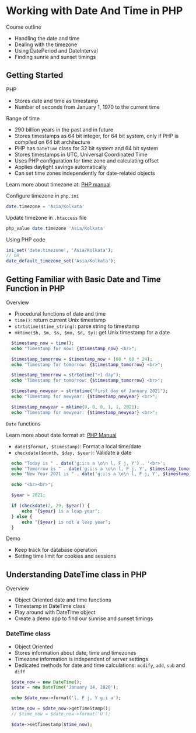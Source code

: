 # Working with Date And Time in PHP

Course outline

- Handling the date and time
- Dealing with the timezone
- Using DatePeriod and DateInterval
- Finding sunrie and sunset timings

## Getting Started

PHP

- Stores date and time as timestamp
- Number of seconds from January 1, 1970 to the current time

Range of time

- 290 billion years in the past and in future
- Stores timestamps as 64 bit integer, for 64 bit system, only if PHP is compiled on 64 bit architecture
- PHP has `DateTime` class for 32 bit system and 64 bit system
- Stores timestamps in UTC, Universal Coordinated Time
- Uses PHP configuration for time zone and calculating offset
- Applies daylight savings automatically
- Can set time zones independently for date-related objects

Learn more about timezone at: [PHP manual](https://www.php.net/manual/en/timezones.php)

Configure timezone in `php.ini`

```php
date.timezone = 'Asia/Kolkata'
```

Update timezone in `.htaccess` file

```php
php_value date.timezone 'Asia/Kolkata'
```

Using PHP code

```php
ini_set('date.timezone', 'Asia/Kolkata');
// OR
date_default_timezone_set('Asia/Kolkata');
```

## Getting Familiar with Basic Date and Time Function in PHP

Overview

- Procedural functions of date and time
- `time()`: return current Unix timestamp
- `strtotime($time_string)`: parse string to timestamp
- `mktime($h, $m, $s, $mo, $d, $y)`: get Unix timestamp for a date

```php
  $timestamp_now = time();
  echo "Timestamp for now: {$timestamp_now} <br>";

  $timestamp_tomorrow = $timestamp_now + (60 * 60 * 24);
  echo "Timestamp for tomorrow: {$timestamp_tomorrow} <br>";

  $timestamp_tomorrow = strtotime("+1 day");
  echo "Timestamp for tomorrow: {$timestamp_tomorrow} <br>";

  $timestamp_newyear = strtotime("first day of January 2021");
  echo "Timestamp for newyear: {$timestamp_newyear} <br>";

  $timestamp_newyear = mktime(0, 0, 0, 1, 1, 2021);
  echo "Timestamp for newyear: {$timestamp_newyear} <br>";
```

`Date` functions

Learn more about date format at: [PHP Manual](https://www.php.net/manual/en/datetime.format.php)

- `date($format, $timestamp)`: Format a local time/date
- `checkdate($month, $day, $year)`: Validate a date

```php
  echo "Today is " . date('g:i:s a \o\n l, F j, Y') . '<br>';
  echo "Tomorrow is " . date('g:i:s a \o\n l, F j, Y', $timestamp_tomorrow) . '<br>';
  echo "New Year 2021 is " . date('g:i:s a \o\n l, F j, Y', $timestamp_newyear) . '<br>';

  echo "<br><br>";

  $year = 2021;

  if (checkdate(2, 29, $year)) {
      echo "{$year} is a leap year";
  } else {
      echo "{$year} is not a leap year";
  }
```

Demo

- Keep track for database operation
- Setting time limit for cookies and sessions

## Understanding DateTime class in PHP

Overview

- Object Oriented date and time functions
- Timestamp in DateTime class
- Play around with DateTime object
- Create a demo app to find our sunrise and sunset timings

### DateTime class

- Object Oriented
- Stores information about date, time and timezones
- Timezone information is independent of server settings
- Dedicated methods for date and time calculations: `modify`, `add`, `sub` and `diff`

```php
  $date_now = new DateTime();
  $date = new DateTime('January 14, 2020');

  echo $date_now->format('l, F j, Y g:i a');

  $time_now = $date_now->getTimeStamp();
  // $time_now = $date_now->format('U');

  $date->setTimestamp($time_now);
```
